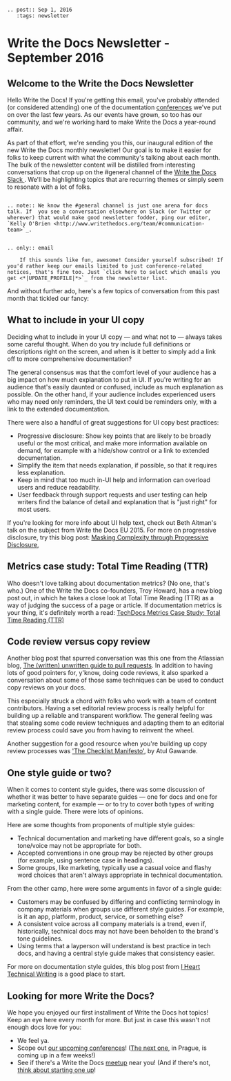 ```eval_rst

.. post:: Sep 1, 2016
   :tags: newsletter

```

# Write the Docs Newsletter - September 2016

## Welcome to the Write the Docs Newsletter

Hello Write the Docs! If you're getting this email, you've probably attended (or considered attending) one of the documentation [conferences](http://www.writethedocs.org/conf/) we've put on over the last few years. As our events have grown, so too has our community, and we're working hard to make Write the Docs a year-round affair.

As part of that effort, we're sending you this, our inaugural edition of the new Write the Docs monthly newsletter! Our goal is to make it easier for folks to keep current with what the community's talking about each month. The bulk of the newsletter content will be distilled from interesting conversations that crop up on the #general channel of the [Write the Docs Slack ](http://slack.writethedocs.org/). We'll be highlighting topics that are recurring themes or simply seem to resonate with a lot of folks.

```eval_rst

.. note:: We know the #general channel is just one arena for docs talk. If  you see a conversation elsewhere on Slack (or Twitter or wherever) that would make good newsletter fodder, ping our editor, `Kelly O'Brien <http://www.writethedocs.org/team/#communication-team>`_.

```

```eval_rst

.. only:: email

    If this sounds like fun, awesome! Consider yourself subscribed! If you'd rather keep our emails limited to just conference-related notices, that's fine too. Just `click here to select which emails you get <*|UPDATE_PROFILE|*>`_ from the newsletter list.
```

And without further ado, here's a few topics of conversation from this past month that tickled our fancy:

## What to include in your UI copy

Deciding what to include in your UI copy — and what not to — always takes some careful thought. When do you try include full definitions or descriptions right on the screen, and when is it better to simply add a link off to more comprehensive documentation?

The general consensus was that the comfort level of your audience has a big impact on how much explanation to put in UI. If you're writing for an audience that's easily daunted or confused, include as much explanation as possible. On the other hand, if your audience includes experienced users who may need only reminders, the UI text could be reminders only, with a link to the extended documentation.

There were also a handful of great suggestions for UI copy best practices:

* Progressive disclosure: Show key points that are likely to be broadly useful or the most critical, and make more information available on demand, for example with a hide/show control or a link to extended documentation.
* Simplify the item that needs explanation, if possible, so that it requires less explanation.
* Keep in mind that too much in-UI help and information can overload users and reduce readability.
* User feedback through support requests and user testing can help writers find the balance of detail and explanation that is "just right" for most users.

If you're looking for more info about UI help text, check out Beth Aitman's talk on the subject from Write the Docs EU 2015. For more on progressive disclosure, try this blog post: [Masking Complexity through Progressive Disclosure](https://blog.recurly.com/2013/04/masking-complexity-through-progressive-disclosure),


## Metrics case study: Total Time Reading (TTR)

Who doesn't love talking about documentation metrics? (No one, that's who.) One of the Write the Docs co-founders, Troy Howard, has a new blog post out, in which he takes a close look at Total Time Reading (TTR) as a way of judging the success of a page or article. If documentation metrics is your thing, it's definitely worth a read:
[TechDocs Metrics Case Study: Total Time Reading (TTR)](http://blog.thoward37.me/articles/techdocs-metrics-total-time-reading-(ttr))


## Code review versus copy review

Another blog post that spurred conversation was this one from the Atlassian blog, [The (written) unwritten guide to pull requests](http://blogs.atlassian.com/2016/07/written-unwritten-guide-pull-requests/). In addition to having lots of good pointers for, y'know, doing code reviews, it also sparked a conversation about some of those same techniques can be used to conduct copy reviews on your docs.

This especially struck a chord with folks who work with a team of content contributors. Having a set editorial review process is really helpful for building up a reliable and transparent workflow. The general feeling was that stealing some code review techniques and adapting them to an editorial review process could save you from having to reinvent the wheel.

Another suggestion for a good resource when you're building up copy review processes was ['The Checklist Manifesto'](http://www.powells.com/book/checklist-manifesto-9780805091748), by Atul Gawande.

## One style guide or two?

When it comes to content style guides, there was some discussion of whether it was better to have separate guides — one for docs and one for marketing content, for example — or to try to cover both types of writing with a single guide. There were lots of opinions.

Here are some thoughts from proponents of multiple style guides:

* Technical documentation and marketing have different goals, so a single tone/voice may not be appropriate for both.
* Accepted conventions in one group may be rejected by other groups (for example, using sentence case in headings).
* Some groups, like marketing, typically use a casual voice and flashy word choices that aren't always appropriate in technical documentation.

From the other camp, here were some arguments in favor of a single guide:

* Customers may be confused by differing and conflicting terminology in company materials when groups use different style guides. For example, is it an app, platform, product, service, or something else?
* A consistent voice across all company materials is a trend, even if, historically, technical docs may not have been beholden to the brand's tone guidelines.
* Using terms that a layperson will understand is best practice in tech docs, and having a central style guide makes that consistency easier.

For more on documentation style guides, this blog post from [I Heart Technical Writing](http://www.ihearttechnicalwriting.com/style-guide-technical-writing/) is a good place to start.

## Looking for more Write the Docs?

We hope you enjoyed our first installment of Write the Docs hot topics! Keep an eye here every month for more. But just in case this wasn't not enough docs love for you:

* We feel ya.
* Scope out [our upcoming conferences](http://www.writethedocs.org/conf/)! ([The next one](http://www.writethedocs.org/conf/eu/2016/), in Prague, is coming up in a few weeks!)
* See if there's a Write the Docs [meetup](http://www.writethedocs.org/meetups/) near you! (And if there's not, [think about starting one up](http://www.writethedocs.org/organizer-guide/meetups/starting/)!
